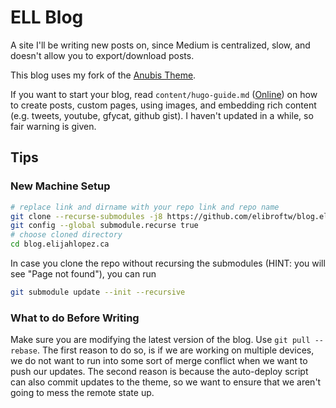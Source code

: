 # ELL Blog

A site I'll be writing new posts on, since Medium is centralized, slow, and doesn't allow you to export/download posts.

This blog uses my fork of the [Anubis Theme](https://github.com/elibroftw/hugo-theme-anubis).

If you want to start your blog, read `content/hugo-guide.md` ([Online](https://blog.elijahlopez.ca/hugo-guide#new-machine-setup)) on how to
create posts, custom pages, using images, and embedding rich content (e.g. tweets, youtube, gfycat, github gist). I haven't updated in a while, so fair warning is given.

## Tips

### New Machine Setup

```bash
# replace link and dirname with your repo link and repo name
git clone --recurse-submodules -j8 https://github.com/elibroftw/blog.elijahlopez.ca.git
git config --global submodule.recurse true
# choose cloned directory
cd blog.elijahlopez.ca
```

In case you clone the repo without recursing the submodules (HINT: you will see "Page not found"), you can run

```bash
git submodule update --init --recursive
```

### What to do Before Writing

Make sure you are modifying the latest version of the blog. Use `git pull --rebase`. The first reason to do so, is if we are working on multiple devices, we do not want to run into some sort of merge conflict when we want to push our updates. The second reason is because the auto-deploy script can also commit updates to the theme, so we want to ensure that we aren't going to mess the remote state up.
